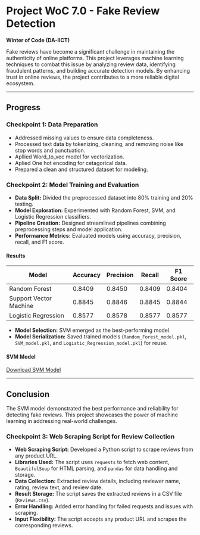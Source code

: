 # **Project WoC 7.0 - Fake Review Detection**  
**Winter of Code (DA-IICT)**  

Fake reviews have become a significant challenge in maintaining the authenticity of online platforms. This project leverages machine learning techniques to combat this issue by analyzing review data, identifying fraudulent patterns, and building accurate detection models. By enhancing trust in online reviews, the project contributes to a more reliable digital ecosystem.  

---

## **Progress**  

### **Checkpoint 1: Data Preparation**  
- Addressed missing values to ensure data completeness.  
- Processed text data by tokenizing, cleaning, and removing noise like stop words and punctuation.
- Apllied Word_to_vec model for vectorization.
- Aplied One hot encoding for cetagorical data. 
- Prepared a clean and structured dataset for modeling.  

### **Checkpoint 2: Model Training and Evaluation**  
- **Data Split:** Divided the preprocessed dataset into 80% training and 20% testing.  
- **Model Exploration:** Experimented with Random Forest, SVM, and Logistic Regression classifiers.  
- **Pipeline Creation:** Designed streamlined pipelines combining preprocessing steps and model application.  
- **Performance Metrics:** Evaluated models using accuracy, precision, recall, and F1 score.  

#### **Results**  
| **Model**               | **Accuracy** | **Precision** | **Recall** | **F1 Score** |  
|--------------------------|--------------|---------------|------------|--------------|  
| Random Forest            | 0.8409       | 0.8450        | 0.8409     | 0.8404       |  
| Support Vector Machine   | 0.8845       | 0.8846        | 0.8845     | 0.8844       |  
| Logistic Regression      | 0.8577       | 0.8578        | 0.8577     | 0.8577       |  

- **Model Selection:** SVM emerged as the best-performing model.  
- **Model Serialization:** Saved trained models (`Random_Forest_model.pkl`, `SVM_model.pkl`, and `Logistic_Regression_model.pkl`) for reuse.  

#### **SVM Model**  
[Download SVM Model](https://drive.google.com/file/d/1Ag5Mu9cIZ6UvugAEaRq4qClc3Q_prL89/view?usp=sharing)  

---

## **Conclusion**  
The SVM model demonstrated the best performance and reliability for detecting fake reviews. This project showcases the power of machine learning in addressing real-world challenges.  

### **Checkpoint 3: Web Scraping Script for Review Collection**  
- **Web Scraping Script:** Developed a Python script to scrape reviews from any product URL.  
- **Libraries Used:** The script uses `requests` to fetch web content, `BeautifulSoup` for HTML parsing, and `pandas` for data handling and storage.  
- **Data Collection:** Extracted review details, including reviewer name, rating, review text, and review date.  
- **Result Storage:** The script saves the extracted reviews in a CSV file (`Reviews.csv`).  
- **Error Handling:** Added error handling for failed requests and issues with scraping.  
- **Input Flexibility:** The script accepts any product URL and scrapes the corresponding reviews.

